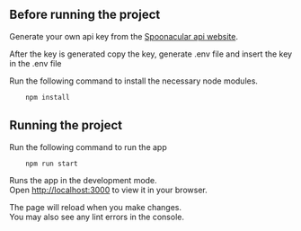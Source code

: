## Before running the project 

Generate your own api key from the [Spoonacular api website](https://spoonacular.com/food-api).

After the key is generated copy the key, generate .env file and insert the key in the .env file

Run the following command to install the necessary node modules.

```sh
    npm install
```

## Running the project 

Run the following command to run the app

```sh
    npm run start
```

Runs the app in the development mode.\
Open [http://localhost:3000](http://localhost:3000) to view it in your browser.

The page will reload when you make changes.\
You may also see any lint errors in the console.
